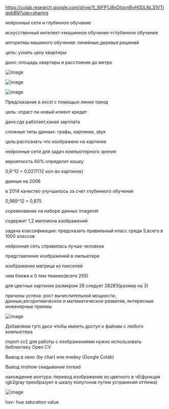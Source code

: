 https://colab.research.google.com/drive/1l_WFP1J8nDtgynBvH0DLNL31VTjgob8N?usp=sharing

нейронные сети и глубинное обучение

искусственный интелект->машинное обучение->глубинное обучение

алгоритмы машиного обучения: линейные,деревья решений

цель: узнать цену квартиры

дано: площадь квартиры и расстояние до метро

![image](https://user-images.githubusercontent.com/97913101/190988968-3cbb0bf1-412e-4c47-b583-92eafb5d66e7.png)
 
![image](https://user-images.githubusercontent.com/97913101/190989867-fc90aedb-84f0-45a4-bc80-cadf7031092d.png)

![image](https://user-images.githubusercontent.com/97913101/190993795-1605d77f-85f2-463d-beb1-660a8486fa2e.png)

Предсказание в excel с помощью линии тренд

цель: отдаст ли новый клиент кредит

дано:где работает,какая зарплата

сложные типы данных: графы, картинки, звук

цель:распознать что изображено на картинке

нейронные сети для задач компьютерного зрения

вероятность 60% определит кошку

0,6^12 = 0,0217(12 кол-во картинок)

данные на 2006

в 2014 качество улучшилось за счет глубинного обучения

0,989^12 = 0,875

соревнование на наборе данных imagenet

содержит 1,2 миллиона изображений

задача классификации: предсказать правильный класс среди 5,всего в 1000 классов

нейронная сеть справилась лучше человека

представление изображений в омпьютере

изображение матрица из пикселей

чем ближе к 0 тем темнее(всего 255)

для цветных картинок размером 28 следует 28*28*3(размер на 3)

причины успеха: рост вычислительной мощности, данные,алгоритмическое и математическое развитие, интересные инженерные приемы


![image](https://user-images.githubusercontent.com/97913101/198977057-872a033a-6589-4da0-bbc2-fa7d8e19d96a.png)

Добавляем гугл диск чтобы имееть доступ к файлам с любого компьютера

import cv2 для работы с изображениями нужно использовать библиотеку Open CV

Вывод в окно (by char) или ячейку (Google Colab)

Вывод imshow скидывание imread

нахождение контура:
перевод изображение из цветного в чб(функция rgb2gray преобразует в шкалу полутонов путем устранения оттенка)

![image](https://user-images.githubusercontent.com/97913101/198982769-11d550dc-ab3c-429a-83df-b6b4e865e648.png)

hsv- hue saturation value
